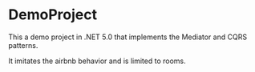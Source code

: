 # DemoProject

This a demo project in .NET 5.0 that implements the Mediator and CQRS patterns.

It imitates the airbnb behavior and is limited to rooms.
